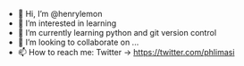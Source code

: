 - 👋 Hi, I’m @henrylemon
- 👀 I’m interested in learning
- 🌱 I’m currently learning python and git version control
- 💞️ I’m looking to collaborate on ...
- 📫 How to reach me: Twitter -> https://twitter.com/phlimasi

<!---
henrylemon/henrylemon is a ✨ special ✨ repository because its `README.md` (this file) appears on your GitHub profile.
You can click the Preview link to take a look at your changes.
--->
